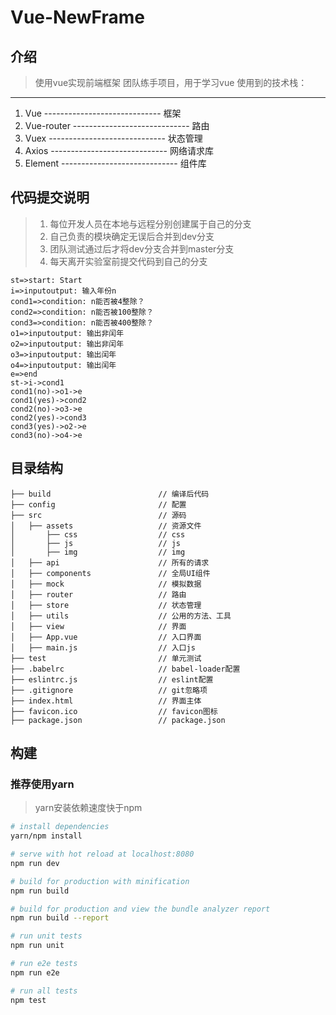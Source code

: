﻿# Vue-NewFrame

## 介绍
> 使用vue实现前端框架
> 团队练手项目，用于学习vue
> 使用到的技术栈：

----------
 1. Vue        -----------------------------  框架
 2. Vue-router -----------------------------  路由
 3. Vuex       -----------------------------  状态管理
 4. Axios      -----------------------------  网络请求库
 5. Element    -----------------------------  组件库

## **代码提交说明**

> 1. 每位开发人员在本地与远程分别创建属于自己的分支
> 2. 自己负责的模块确定无误后合并到dev分支
> 3. 团队测试通过后才将dev分支合并到master分支
> 4. 每天离开实验室前提交代码到自己的分支

```flow
st=>start: Start
i=>inputoutput: 输入年份n
cond1=>condition: n能否被4整除？
cond2=>condition: n能否被100整除？
cond3=>condition: n能否被400整除？
o1=>inputoutput: 输出非闰年
o2=>inputoutput: 输出非闰年
o3=>inputoutput: 输出闰年
o4=>inputoutput: 输出闰年
e=>end
st->i->cond1
cond1(no)->o1->e
cond1(yes)->cond2
cond2(no)->o3->e
cond2(yes)->cond3
cond3(yes)->o2->e
cond3(no)->o4->e
```

## 目录结构
```shell
├── build                        // 编译后代码
├── config                       // 配置
├── src                          // 源码
│   ├── assets                   // 资源文件
│       ├── css                  // css
│       ├── js                   // js
│       ├── img                  // img
│   ├── api                      // 所有的请求
│   ├── components               // 全局UI组件
│   ├── mock                     // 模拟数据
│   ├── router                   // 路由
│   ├── store                    // 状态管理
│   ├── utils                    // 公用的方法、工具
│   ├── view                     // 界面
│   ├── App.vue                  // 入口界面
│   ├── main.js                  // 入口js
├── test                         // 单元测试
├── .babelrc                     // babel-loader配置
├── eslintrc.js                  // eslint配置
├── .gitignore                   // git忽略项
├── index.html                   // 界面主体
├── favicon.ico                  // favicon图标
├── package.json                 // package.json
```

## 构建
### 推荐使用yarn
> yarn安装依赖速度快于npm
``` bash
# install dependencies
yarn/npm install

# serve with hot reload at localhost:8080
npm run dev

# build for production with minification
npm run build

# build for production and view the bundle analyzer report
npm run build --report

# run unit tests
npm run unit

# run e2e tests
npm run e2e

# run all tests
npm test
```